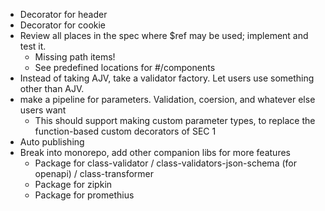 - Decorator for header
- Decorator for cookie
- Review all places in the spec where $ref may be used; implement and test it.
  - Missing path items!
  - See predefined locations for #/components
- Instead of taking AJV, take a validator factory. Let users use something other than AJV.
- make a pipeline for parameters. Validation, coersion, and whatever else users want
  - This should support making custom parameter types, to replace the function-based custom decorators of SEC 1
- Auto publishing
- Break into monorepo, add other companion libs for more features
  - Package for class-validator / class-validators-json-schema (for openapi) / class-transformer
  - Package for zipkin
  - Package for promethius
